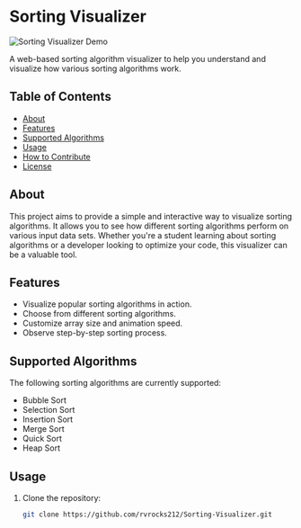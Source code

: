 # Sorting Visualizer

![Sorting Visualizer Demo](demo.gif)

A web-based sorting algorithm visualizer to help you understand and visualize how various sorting algorithms work.

## Table of Contents

- [About](#about)
- [Features](#features)
- [Supported Algorithms](#supported-algorithms)
- [Usage](#usage)
- [How to Contribute](#how-to-contribute)
- [License](#license)

## About

This project aims to provide a simple and interactive way to visualize sorting algorithms. It allows you to see how different sorting algorithms perform on various input data sets. Whether you're a student learning about sorting algorithms or a developer looking to optimize your code, this visualizer can be a valuable tool.

## Features

- Visualize popular sorting algorithms in action.
- Choose from different sorting algorithms.
- Customize array size and animation speed.
- Observe step-by-step sorting process.


## Supported Algorithms

The following sorting algorithms are currently supported:

- Bubble Sort
- Selection Sort
- Insertion Sort
- Merge Sort
- Quick Sort
- Heap Sort

## Usage

1. Clone the repository:

   ```bash
   git clone https://github.com/rvrocks212/Sorting-Visualizer.git
